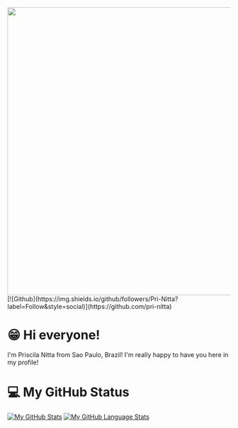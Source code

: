 <img src= "https://user-images.githubusercontent.com/73479796/111246153-88daa400-85e4-11eb-9365-06f9801fa56b.png" width="650">
[![Github](https://img.shields.io/github/followers/Pri-Nitta?label=Follow&style=social)](https://github.com/pri-nitta)

# 😁 Hi everyone!

I'm Priscila Nitta from Sao Paulo, Brazil! I'm really happy to have you here in my profile!


# 💻 My GitHub Status

[![My GitHub Stats](https://github-readme-stats.vercel.app/api/?username=pri-nitta&count_private=true&theme=tokyonight&showicons=true)]()
[![My GitHub Language Stats](https://github-readme-stats.vercel.app/api/top-langs/?username=pri-nitta&langs_count=5&theme=tokyonight)]()

